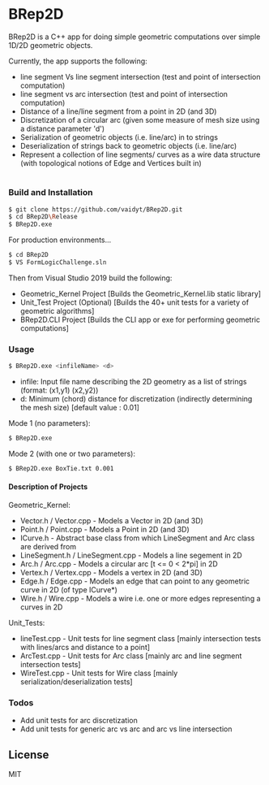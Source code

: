 # BRep2D

BRep2D is a C++ app for doing simple geometric computations over simple 1D/2D geometric objects.

Currently, the app supports the following:
  - line segment Vs line segment intersection (test and point of intersection computation)
  - line segment vs arc intersection (test and point of intersection computation)
  - Distance of a line/line segment from a point in 2D (and 3D)
  - Discretization of a circular arc (given some measure of mesh size using a distance parameter 'd')
  - Serialization of geometric objects (i.e. line/arc) in to strings
  - Deserialization of strings back to geometric objects (i.e. line/arc)
  - Represent a collection of line segments/ curves as a wire data structure (with topological notions of Edge and Vertices built in)
  
# 

### Build and Installation

```sh
$ git clone https://github.com/vaidyt/BRep2D.git
$ cd BRep2D\Release
$ BRep2D.exe
```

For production environments...

```sh
$ cd BRep2D
$ VS FormLogicChallenge.sln
```

Then from Visual Studio 2019 build the following:
- Geometric_Kernel Project [Builds the Geometric_Kernel.lib static library]
- Unit_Test Project (Optional) [Builds the 40+ unit tests for a variety of geometric algorithms]
- BRep2D.CLI Project [Builds the CLI app or exe for performing geometric computations]

### Usage
```sh
$ BRep2D.exe <infileName> <d>
```
- infile: Input file name describing the 2D geometry as a list of strings (format: (x1,y1) (x2,y2))
- d: Minimum (chord) distance for discretization (indirectly determining the mesh size) [default value : 0.01]

Mode 1 (no parameters):
```sh
$ BRep2D.exe
```

Mode 2 (with one or two parameters):

```sh
$ BRep2D.exe BoxTie.txt 0.001
```

#### Description of Projects
Geometric_Kernel:
- Vector.h / Vector.cpp - Models a Vector in 2D (and 3D)
- Point.h / Point.cpp - Models a Point in 2D (and 3D)
- ICurve.h - Abstract base class from which LineSegment and Arc class are derived from
- LineSegment.h / LineSegment.cpp - Models a line segement in 2D
- Arc.h / Arc.cpp - Models a circular arc [t <= 0 < 2*pi] in 2D
- Vertex.h / Vertex.cpp - Models a vertex in 2D (and 3D)
- Edge.h / Edge.cpp - Models an edge that can point to any geometric curve in 2D (of type ICurve*)
- Wire.h / Wire.cpp - Models a wire i.e. one or more edges representing a curves in 2D

Unit_Tests:
- lineTest.cpp - Unit tests for line segment class [mainly intersection tests with lines/arcs and distance to a point]
- ArcTest.cpp - Unit tests for Arc class [mainly arc and line segment intersection tests]
- WireTest.cpp - Unit tests for Wire class [mainly serialization/deserialization tests]

### Todos

 - Add unit tests for arc discretization
 - Add unit tests for generic arc vs arc and arc vs line intersection

License
----

MIT